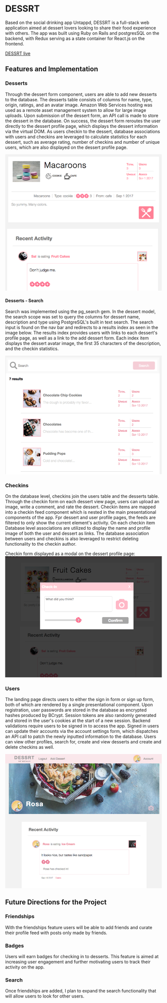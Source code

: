 # DESSRT

Based on the social drinking app Untappd, DESSRT is a full-stack web application aimed at dessert lovers looking to share their food experience with others. The app was built using Ruby on Rails and postgresSQL on the backend, with Redux serving as a state container for React.js on the frontend.


[DESSRT live](https://dessrt.herokuapp.com/#/)

## Features and Implementation

### Desserts
  Through the dessert form component, users are able to add new desserts to the database. The desserts table consists of columns for name, type, origin, ratings, and an avatar image. Amazon Web Services hosting was used as a remote asset management system to allow for large image uploads. Upon submission of the dessert form, an API call is made to store the dessert in the database. On success, the dessert form reroutes the user directly to the dessert profile page, which displays the dessert information via the virtual DOM. As users checkin to the dessert, database associations with users and checkins are leveraged to calculate statistics for each dessert, such as average rating, number of checkins and number of unique users, which are also displayed on the dessert profile page.

  ![alt text](https://github.com/ewawrzas/DESSRT/blob/master/app/assets/images/Screen%20Shot%202017-09-01%20at%201.55.03%20PM.png)

#### Desserts - Search
  Search was implemented using the pg_search gem. In the dessert model, the search scope was set to query the columns for dessert name, description and type using PostgreSQL's built in text search. The search input is found on the nav bar and redirects to a results index as seen in the image below. The results index provides users with links to each dessert's profile page, as well as a link to the add dessert form. Each index item displays the dessert avatar image, the first 35 characters of the description, and the checkin statistics.

  ![alt text](https://github.com/ewawrzas/DESSRT/blob/master/app/assets/images/search-page.png)

### Checkins

  On the database level, checkins join the users table and the desserts table. Through the checkin form on each dessert view page, users can upload an image, write a comment, and rate the dessert. Checkin items are mapped into a checkin feed component which is nested in the main presentational components of the app. Fpr dessert and user profile pages, the feeds are filtered to only show the current element's activity. On each checkin item Database level associations are utilized to display the name and profile image of both the user and dessert as links. The database association between users and checkins is also leveraged to restrict deleting functionality to the checkin author.

  Checkin form displayed as a modal on the dessert profile page:
  ![alt text](https://github.com/ewawrzas/DESSRT/blob/master/app/assets/images/Screen%20Shot%202017-09-01%20at%202.18.44%20PM.png)

### Users

  The landing page directs users to either the sign in form or sign up form, both of which are rendered by a single presentational component. Upon registration, user passwords are stored in the database as encrypted hashes produced by BCrypt. Session tokens are also randomly generated and stored in the user's cookies at the start of a new session. Backend validations require users to be signed in to access the app. Signed in users can update their accounts via the account settings form, which dispatches an API call to patch the newly inputted information to the database. Users can view other profiles, search for, create and view desserts and create and delete checkins as well.

![alt text](https://github.com/ewawrzas/DESSRT/blob/master/app/assets/images/userprofile.png)

## Future Directions for the Project

### Friendships

  With the friendships feature users will be able to add friends and curate their profile feed with posts only made by friends.

### Badges

  Users will earn badges for checking in to desserts. This feature is aimed at increasing user engagement and further motivating users to track their activity on the app.

### Search

  Once friendships are added, I plan to expand the search functionality that will allow users to look for other users.
